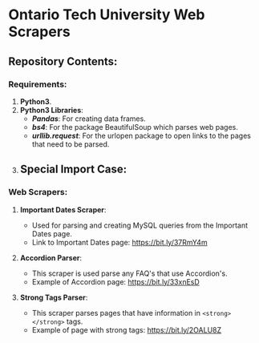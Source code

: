 # Ontario Tech University Web Scrapers

## Repository Contents:

### Requirements:
   1. __Python3__.
   2. __Python3 Libraries__:
        - ___Pandas___: For creating data frames.
        - ___bs4___: For the package BeautifulSoup which parses web pages.
        - ___urllib.request___: For the urlopen package to open links to the pages that need to be parsed.
   3. __Special Import Case__:
       - 
       
### Web Scrapers:
   1. __Important Dates Scraper__:
        - Used for parsing and creating MySQL queries from the Important Dates page.
        - Link to Important Dates page: https://bit.ly/37RmY4m
        
   2. __Accordion Parser__:
        - This scraper is used parse any FAQ's that use Accordion's.
        - Example of Accordion page: https://bit.ly/33xnEsD
     
   3. __Strong Tags Parser__:
        - This scraper parses pages that have information in ```<strong></strong>``` tags. 
        - Example of page with strong tags: https://bit.ly/2OALU8Z
        
